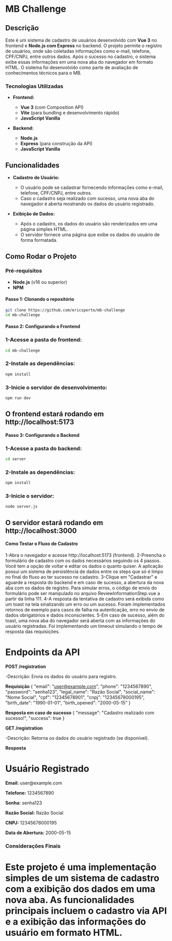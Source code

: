 # MB Challenge

## Descrição

Este é um sistema de cadastro de usuários desenvolvido com **Vue 3** no frontend e **Node.js com Express** no backend. O projeto permite o registro de usuários, onde são coletadas informações como e-mail, telefone, CPF/CNPJ, entre outros dados. Após o sucesso no cadastro, o sistema exibe essas informações em uma nova aba do navegador em formato HTML. O sistema foi desenvolvido como parte de avaliação de conhecimentos técnicos para o MB.

### Tecnologias Utilizadas

- **Frontend:**
  - **Vue 3** (com Composition API)
  - **Vite** (para bundling e desenvolvimento rápido)
  - **JavaScript Vanilla**

- **Backend:**
  - **Node.js**
  - **Express** (para construção da API)
  - **JavaScript Vanilla**

## Funcionalidades

- **Cadastro de Usuário:**
  - O usuário pode se cadastrar fornecendo informações como e-mail, telefone, CPF/CNPJ, entre outros.
  - Caso o cadastro seja realizado com sucesso, uma nova aba do navegador é aberta mostrando os dados do usuário registrado.

- **Exibição de Dados:**
  - Após o cadastro, os dados do usuário são renderizados em uma página simples HTML.
  - O servidor fornece uma página que exibe os dados do usuário de forma formatada.

## Como Rodar o Projeto

### Pré-requisitos

- **Node.js** (v16 ou superior)
- **NPM**

#### Passo 1: Clonando o repositório

```bash
git clone https://github.com/ericsporto/mb-challenge
cd mb-challenge
```

#### Passo 2: Configurando o Frontend

### 1-Acesse a pasta do frontend:

```bash
cd mb-challenge
```

### 2-Instale as dependências:

```bash
npm install
```

### 3-Inicie o servidor de desenvolvimento:

```bash
npm run dev
```

## O frontend estará rodando em http://localhost:5173

#### Passo 3: Configurando o Backend

### 1-Acesse a pasta do backend:

```bash
cd server
```

### 2-Instale as dependências:

```bash
npm install
```

### 3-Inicie o servidor:

```bash
node server.js
```

## O servidor estará rodando em http://localhost:3000


#### Como Testar o Fluxo de Cadastro

1-Abra o navegador e acesse http://localhost:5173 (frontend).
2-Preencha o formulário de cadastro com os dados necessários seguindo os 4 passos. Você tem a opção de voltar e editar os dados o quanto quiser. A aplicação possui um sistema de persistência de dados entre os steps que só é limpo no final do fluxo ao ter sucesso no cadastro.
3-Clique em "Cadastrar" e aguarde a resposta do backend e em caso de sucesso, a abertura da nova aba com os dados de registro. Para simular erros, o código de envio do formulário pode ser manipulado no arquivo ReviewInformationStep.vue a partir da linha 111.
4-A resposta da tentativa de cadastro será exibida como um toast na tela sinalizando um erro ou um sucesso. Foram implementados retornos de exemplo para casos de falha na autenticação, erro no envio de dados obrigatórios e dados inconscientes.
5-Em caso de sucesso, além do toast, uma nova aba do navegador será aberta com as informações do usuário registradas. Foi implementando um timeout simulando o tempo de resposta das requisições.

# Endpoints da API

**POST /registration**

-Descrição: Envia os dados do usuário para registro.

**Requisição**
{
  "email": "user@example.com",
  "phone": "1234567890",
  "password": "senha123",
  "legal_name": "Razão Social",
  "social_name": "Nome Social",
  "cpf": "12345678901",
  "cnpj": "12345678000195",
  "birth_date": "1990-01-01",
  "birth_opened": "2000-05-15"
}

**Resposta em caso de sucesso**
{
  "message": "Cadastro realizado com sucesso!",
  "success": true
}

**GET /registration**

-Descrição: Retorna os dados do usuário registrado (se disponível).


**Resposta**

<h1>Usuário Registrado</h1>
<p><strong>Email:</strong> user@example.com</p>
<p><strong>Telefone:</strong> 1234567890</p>
<p><strong>Senha:</strong> senha123</p>
<p><strong>Razão Social:</strong> Razão Social</p>
<p><strong>CNPJ:</strong> 12345678000195</p>
<p><strong>Data de Abertura:</strong> 2000-05-15</p>

### Considerações Finais

# Este projeto é uma implementação simples de um sistema de cadastro com a exibição dos dados em uma nova aba. As funcionalidades principais incluem o cadastro via API e a exibição das informações do usuário em formato HTML.